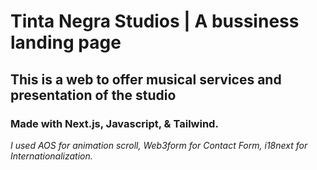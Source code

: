 # Tinta Negra Studios | A bussiness landing page
## This is a web to offer musical services and presentation of the studio
### Made with Next.js, Javascript, & Tailwind.
*I used AOS for animation scroll, Web3form for Contact Form, i18next for Internationalization.*
